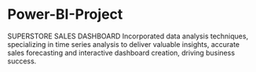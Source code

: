 # Power-BI-Project
SUPERSTORE SALES DASHBOARD
Incorporated data analysis techniques, specializing in time series analysis to deliver valuable insights,
accurate sales forecasting and interactive dashboard creation, driving business success.
